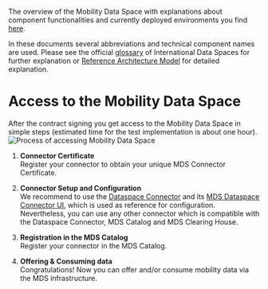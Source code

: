 The overview of the Mobility Data Space with explanations about component functionalities and currently deployed environments you find [here](https://github.com/Mobility-Data-Space/mobility-data-space/wiki/Architecture-Overview).

In these documents several abbreviations and technical component names are used. Please see the official [glossary](https://github.com/International-Data-Spaces-Association/IDS-G/blob/main/Glossary/README.md) of International Data Spaces for further explanation or [Reference Architecture Model](https://github.com/International-Data-Spaces-Association/IDS-RAM_4_0) for detailed explanation.


# Access to the Mobility Data Space 
After the contract signing you get access to the Mobility Data Space in simple steps (estimated time for the test implementation is about one hour).
![Process of accessing Mobility Data Space](https://user-images.githubusercontent.com/91048868/178003112-5814af5e-8927-4b52-8411-c6ddda2eda3b.jpg "Process of accessing Mobility Data Space")


1. **Connector Certificate**  
Register your connector to obtain your unique MDS Connector Certificate.


2. **Connector Setup and Configuration**  
We recommend to use the [Dataspace Connector](https://github.com/International-Data-Spaces-Association/DataspaceConnector) and its [MDS Dataspace Connector UI](https://github.com/Mobility-Data-Space/DataspaceConnectorUI/releases), which is used as reference for configuration. Nevertheless, you can use any other connector which is compatible with the Dataspace Connector, MDS Catalog and MDS Clearing House.


3. **Registration in the MDS Catalog**  
Register your connector in the MDS Catalog.


4. **Offering & Consuming data**  
Congratulations! Now you can offer and/or consume mobility data via the MDS infrastructure.